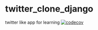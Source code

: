 # twitter_clone_django
twitter like app for learning
[![codecov](https://codecov.io/gh/demigorrgon/twitter_clone_django/branch/main/graph/badge.svg?token=9ESNX8YOVN)](https://codecov.io/gh/demigorrgon/twitter_clone_django)